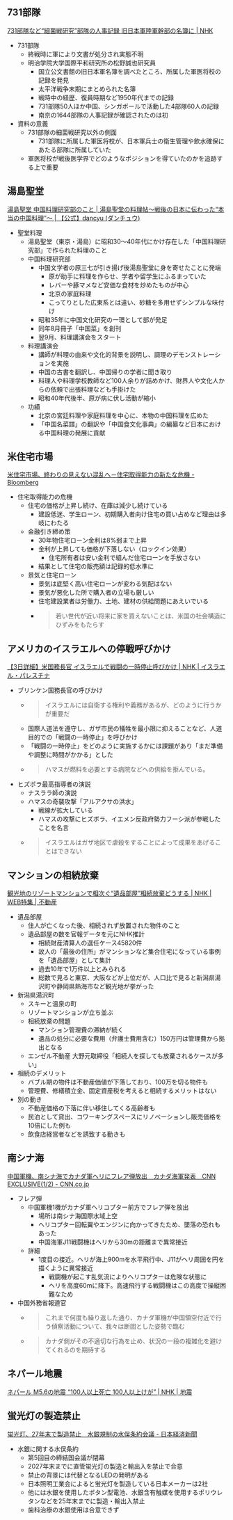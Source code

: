 ## 731部隊

[731部隊など“細菌戦研究”部隊の人事記録 旧日本軍陸軍幹部の名簿に | NHK](https://www3.nhk.or.jp/news/html/20231104/k10014246781000.html)

- 731部隊
  - 終戦時に軍により文書が処分され実態不明
  - 明治学院大学国際平和研究所の松野誠也研究員
    - 国立公文書館の旧日本軍名簿を調べたところ、所属した軍医将校の記録を発見
    - 太平洋戦争末期にまとめられた名簿
    - 戦時中の経歴、復員時期など1950年代までの記録
    - 731部隊50人ほか中国、シンガポールで活動した4部隊60人の記録
    - 南京の1644部隊の人事記録が確認されたのは初
- 資料の意義
  - 731部隊の細菌戦研究以外の側面
    - 731部隊に所属した軍医将校が、日本軍兵士の衛生管理や飲水確保にあたる部隊に所属していた
  - 軍医将校が戦後医学界でどのようなポジションを得ていたのかを追跡する上で重要

## 湯島聖堂

[湯島聖堂 中国料理研究部のこと | 湯島聖堂の料理帖～戦後の日本に伝わった“本当の中国料理”～ | 【公式】dancyu (ダンチュウ)](https://dancyu.jp/read/2023_00007913.html)

- 聖堂料理
  - 湯島聖堂（東京・湯島）に昭和30～40年代にかけ存在した「中国料理研究部」で作られた料理のこと
  - 中国料理研究部
    - 中国文学者の原三七が引き揚げ後湯島聖堂に身を寄せたことに発端
      - 原が助手に料理を作らせ、学者や留学生にふるまっていた
      - レバーや豚マメなど安価な食材を炒めたものが中心
      - 北京の家庭料理
      - こってりとした広東系とは違い、砂糖を多用せずシンプルな味付け
    - 昭和35年に中国文化研究の一環として部が発足
    - 同年8月冊子「中国菜」を創刊
    - 翌9月、料理講演会をスタート
  - 料理講演会
    - 講師が料理の由来や文化的背景を説明し、調理のデモンストレーションを実施
    - 中国の古書を翻訳し、中国帰りの学者に聞き取り
    - 料理人や料理学校教師など100人余りが詰めかけ、財界人や文化人からの依頼で出張料理なども手掛けた
    - 昭和40年代後半、原が病に伏し活動が縮小
  - 功績
    - 北京の宮廷料理や家庭料理を中心に、本物の中国料理を広めた
    - 「中国名菜譜」の翻訳や「中国食文化事典」の編纂など日本における中国料理の発展に貢献

## 米住宅市場

[米住宅市場、終わりの見えない混乱へ－住宅取得能力の新たな危機 - Bloomberg](https://www.bloomberg.co.jp/news/articles/2023-11-02/S3HWCJT0G1KW01)

- 住宅取得能力の危機
  - 住宅の価格が上昇し続け、在庫は減少し続けている
    - 建設低迷、学生ローン、初期購入者向け住宅の買い占めなど理由は多岐にわたる
  - 金融引き締め策
    - 30年物住宅ローン金利は8%弱まで上昇
    - 金利が上昇しても価格が下落しない（ロックイン効果）
      - 住宅所有者は安い金利で組んだ住宅ローンを手放さない
    - 結果として住宅の販売額は記録的低水準に
  - 景気と住宅ローン
    - 景気は底堅く高い住宅ローンが変わる気配はない
    - 景気が悪化した所で購入者の立場も厳しい
    - 住宅建設業者は労働力、土地、建材の供給問題にあえいでいる
    - > 若い世代が近い将来に家を買えないことは、米国の社会構造にひずみをもたらす

## アメリカのイスラエルへの停戦呼びかけ

[【3日詳細】米国務長官 イスラエルで戦闘の一時停止呼びかけ | NHK | イスラエル・パレスチナ](https://www3.nhk.or.jp/news/html/20231103/k10014246191000.html)

- ブリンケン国務長官の呼びかけ
  - > イスラエルには自衛する権利や義務があるが、どのように行うかが重要だ
  - 国際人道法を遵守し、ガザ市民の犠牲を最小限に抑えることなど、人道目的での「戦闘の一時停止」を呼びかけ
  - 「戦闘の一時停止」をどのように実施するかには課題があり「まだ準備や調整に時間がかかる」とした
  - > ハマスが燃料を必要とする病院などへの供給を拒んでいる。
- ヒズボラ最高指導者の演説
  - ナスララ師の演説
  - ハマスの奇襲攻撃「アルアクサの洪水」
    - 戦線が拡大している
    - ハマスの攻撃にヒズボラ、イエメン反政府勢力フーシ派が参戦したことを名言
  - > イスラエルはガザ地区で虐殺をすることによって成果をあげることはできない

## マンションの相続放棄

[観光地のリゾートマンションで相次ぐ“遺品部屋”相続放棄どうする | NHK | WEB特集 | 不動産](https://www3.nhk.or.jp/news/html/20231104/k10014245341000.html)

- 遺品部屋
  - 住人が亡くなった後、相続されず放置された物件のこと
  - 遺品部屋の数を官報データを元にNHK推計
    - 相続財産清算人の選任ケース45820件
    - 故人の「最後の住所」がマンションなど集合住宅になっている事例を「遺品部屋」として集計
    - 過去10年で1万件以上とみられる
    - 総数で見ると東京、大阪などが上位だが、人口比で見ると新潟県湯沢町や静岡県熱海市など観光地が挙がった
- 新潟県湯沢町
  - スキーと温泉の町
  - リゾートマンションが立ち並ぶ
  - 相続放棄の問題
    - マンション管理費の滞納が続く
    - 遺品の処分に必要な費用（弁護士費用含む）150万円は管理費から拠出となる
  - エンゼル不動産 大野元取締役「相続人を探しても放棄されるケースが多い」
- 相続のデメリット
  - バブル期の物件は不動産価値が下落しており、100万を切る物件も
  - 管理費、修繕積立金、固定資産税を考えると相続するメリットはない
- 別の動き
  - 不動産価格の下落に伴い移住してくる高齢者も
  - 民泊として貸出、コワーキングスペースにリノベーションし販売価格を10倍にした例も
  - 飲食店経営者などを誘致する動きも

## 南シナ海

[中国軍機、南シナ海でカナダ軍ヘリにフレア弾放出　カナダ海軍発表　CNN EXCLUSIVE(1/2) - CNN.co.jp](https://www.cnn.co.jp/world/35211084.html)

- フレア弾
  - 中国軍機1機がカナダ軍ヘリコプター前方でフレア弾を放出
    - 場所は南シナ海国際水域上空
    - ヘリコプター回転翼やエンジンに向かってきたため、墜落の恐れもあった
    - 中国海軍J11戦闘機はヘリから30mの距離まで異常接近
  - 詳細
    - 1度目の接近。ヘリが海上900mを水平飛行中、J11がヘリ周囲を円を描くように異常接近
      - 戦闘機が起こす乱気流によりヘリコプターは危険な状態に
      - ヘリを高度60mに降下。高速飛行する戦闘機はこの高度で操縦困難なため
- 中国外務省報道官
  - > これまで何度も繰り返した通り、カナダ軍機が中国領空付近で行う偵察活動について、我々は断固とした姿勢で臨む
  - > カナダ側がその不適切な行為を止め、状況の一段の複雑化を避けてくれるのを期待する

## ネパール地震

[ネパール M5.6の地震 “100人以上死亡 100人以上けが” | NHK | 地震](https://www3.nhk.or.jp/news/html/20231104/k10014246951000.html)

## 蛍光灯の製造禁止

[蛍光灯、27年末で製造禁止　水銀規制の水俣条約会議 - 日本経済新聞](https://www.nikkei.com/article/DGXZQOCB040JL0U3A101C2000000/)

- 水銀に関する水俣条約
  - 第5回目の締結国会議が閉幕
  - 2027年末までに直管蛍光灯の製造と輸出入を禁止で合意
  - 禁止の背景には代替となるLEDの発明がある
  - 日本照明工業会によると蛍光灯を製造している日本メーカーは2社
  - 他には水銀を使用したボタン型電池、水銀含有触媒を使用するポリウレタンなどを25年末までに製造・輸出入禁止
  - 歯科治療の水銀使用は合意できず
